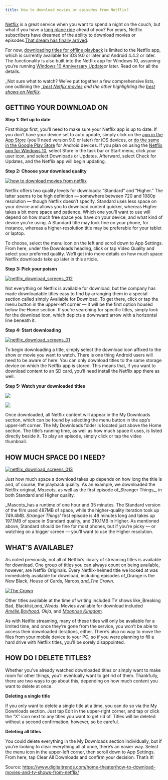 ```yaml
---
title: How to download movies or episodes from Netflix?
---
```


[Netflix](https://www.netflix.com/) is a great service when you want to spend a night on the couch, but what if you have a [long plane ride](https://www.digitaltrends.com/photography/worlds-longest-flights/) ahead of you? For years, Netflix subscribers have dreamed of the ability to download movies or episodes.[That dream has finally arrived](https://www.digitaltrends.com/home-theater/netflix-offline-viewing/).

For now, [downloading titles for offline playback](https://www.wired.com/2016/11/netflix-offline-viewing/) is limited to the Netflix app, which is currently available for iOS 9.0 or later and Android 4.4.2 or later. The functionality is also built into the Netflix app for Windows 10, assuming you’re running [Windows 10 Anniversary Update](https://www.digitaltrends.com/computing/windows-10-anniversary-update-hands-on/)or later. Read on for all the details.

_Not sure what to watch? We’ve put together a few comprehensive lists, one outlining the _[_best Netflix movies_](https://www.digitaltrends.com/movies/best-netflix-movies/) _and the other highlighting the _[_best shows on Netflix_](https://www.digitaltrends.com/movies/best-netflix-movies/)_._

## **GETTING YOUR DOWNLOAD ON**

**Step 1: Get up to date**

First things first, you’ll need to make sure your Netflix app is up to date. If you don’t have your device set to auto update, simply click on the [app in the App Store](https://itunes.apple.com/us/app/netflix/id363590051?mt=8) \(you’ll need version 9.0 or later\) for iOS devices, or [do the same in the Google Play Store](https://play.google.com/store/apps/details?id=com.netflix.mediaclient&hl=en) for Android devices. If you plan on using the [Netflix app for Windows 10](https://www.microsoft.com/en-us/store/p/netflix/9wzdncrfj3tj?ocid=9wzdncrfj3tj_), select Store in the task bar or Start menu, click your user icon, and select Downloads or Updates. Afterward, select Check for Updates, and the Netflix app will begin updating.

**Step 2: Choose your download quality**

[![](https://icdn2.digitaltrends.com/image/netflix_download_screens_011-720x720.jpg?ver=1.jpg "how to download movies from netflix")](http://s3.amazonaws.com/digitaltrends-uploads-prod/2016/12/Netflix_Download_Screens_011.jpg)

Netflix offers two quality levels for downloads: “Standard” and “Higher.” The latter seems to be high definition — somewhere between 720 and 1080p resolution — though Netflix doesn’t specify. Standard uses less space on your device and allows you to download content quicker, whereas Higher takes a bit more space and patience. Which one you’ll want to use will depend on how much free space you have on your device, and what kind of device you’re using. A Standard title may look fine on your phone, for instance, whereas a higher-resolution title may be preferable for your tablet or laptop.

To choose, select the menu icon on the left and scroll down to App Settings. From here, under the Downloads heading, click or tap Video Quality and select your preferred quality. We’ll get into more details on how much space Netflix downloads take up later in this article.

**Step 3: Pick your poison**

[![](https://icdn3.digitaltrends.com/image/netflix_download_screens_012-720x720.jpg "netflix\_download\_screens\_012")](http://s3.amazonaws.com/digitaltrends-uploads-prod/2016/12/Netflix_Download_Screens_012.jpg)

Not everything on Netflix is available for download, but the company has made downloadable titles easy to find by arranging them in a special section called simply Available for Download. To get there, click or tap the menu button in the upper-left corner — it will be the first option housed below the Home section. If you’re searching for specific titles, simply look for the download icon, which depicts a downward arrow with a horizontal line beneath it.

**Step 4: Start downloading**

[![](https://icdn4.digitaltrends.com/image/netflix_download_screens_01-720x720.jpg "netflix\_download\_screens\_01")](http://s3.amazonaws.com/digitaltrends-uploads-prod/2016/12/Netflix_Download_Screens_01.jpg)

To begin downloading a title, simply select the download icon affixed to the show or movie you want to watch. There is one thing Android users will need to be aware of here: You can only download titles to the same storage device on which the Netflix app is stored. This means that, if you want to download content to an SD card, you’ll need install the Netflix app there as well.

**Step 5: Watch your downloaded titles**

[![](https://icdn2.digitaltrends.com/image/netflix_download_screens_08-720x720.jpg?ver=1.jpg)](https://icdn3.digitaltrends.com/image/netflix_download_screens_08-1500x1000.jpg?ver=1)

[![](https://icdn2.digitaltrends.com/image/netflix_download_screens_015-720x720.jpg?ver=1.jpg)](https://icdn3.digitaltrends.com/image/netflix_download_screens_015-1500x1000.jpg?ver=1)

Once downloaded, all Netflix content will appear in the My Downloads section, which can be found by selecting the menu button in the app’s upper-left corner. The My Downloads folder is located just above the Home section. The title’s running time, as well as how much space it uses, is listed directly beside it. To play an episode, simply click or tap the video thumbnail.

## **HOW MUCH SPACE DO I NEED?**

[![](https://icdn5.digitaltrends.com/image/netflix_download_screens_013-720x720.jpg "netflix\_download\_screens\_013")](http://s3.amazonaws.com/digitaltrends-uploads-prod/2016/12/Netflix_Download_Screens_013.jpg)

Just how much space a download takes up depends on how long the title is and, of course, the playback quality. As an example, we downloaded the Netflix original, _Mascots_, as well as the first episode of_Stranger Things_, in both Standard and Higher quality.

_Mascots_has a runtime of one hour and 35 minutes. The Standard version of the film used 487MB of space, while the higher-quality iteration took up 749.4MB. _Stranger Things_‘ first episode is 48 minutes long and takes up 197.1MB of space in Standard quality, and 310.1MB in Higher. As mentioned above, Standard should be fine for most phones, but if you’re picky — or watching on a bigger screen — you’ll want to use the Higher resolution.

## **WHAT’S AVAILABLE?**

As noted previously, not all of Netflix’s library of streaming titles is available for download. One group of titles you can always count on being available, however, are Netflix Originals. Every Netflix-helmed title we looked at was immediately available for download, including episodes of_Orange is the New Black, House of Cards, Narcos,_and_The Crown._

[![](https://icdn6.digitaltrends.com/image/the-crown-netflix-image-2-720x720.png "The Crown")](http://s3.amazonaws.com/digitaltrends-uploads-prod/2016/10/the-crown-netflix-image-2.png)

Other titles available at the time of writing included TV shows like_Breaking Bad, Blacklist,_and_Weeds_. Movies available for download included [_Amélie_](http://www.imdb.com/title/tt0211915/)_,_[_Boyhood_](http://www.imdb.com/title/tt1065073/?ref_=nv_sr_1)_, Okja_, and [_Moonrise Kingdom_](http://www.imdb.com/title/tt1748122/?ref_=fn_al_tt_1)_._

As with Netflix streaming, many of these titles will only be available for a limited time, and once they’re gone from the service, you won’t be able to access their downloaded iterations, either. There’s also no way to move the files from your mobile device to your PC, so if you were planning to fill a hard drive with Netflix titles, you’ll be sorely disappointed.

## **HOW DO I DELETE TITLES?**

Whether you’ve already watched downloaded titles or simply want to make room for other things, you’ll eventually want to get rid of them. Thankfully, there are two ways to go about this, depending on how much content you want to delete at once.

**Deleting a single title**

If you only want to delete a single title at a time, you can do so via the My Downloads section. Just tap Edit in the upper-right corner, and tap or click the “X” icon next to any titles you want to get rid of. Titles will be deleted without a second confirmation, however, so be careful.

**Deleting all titles**

You could delete everything in the My Downloads section individually, but if you’re looking to clear everything all at once, there’s an easier way. Select the menu icon in the upper-left corner, then scroll down to App Settings. From here, tap Clear All Downloads and confirm your decision. That’s it!

Source: https://www.digitaltrends.com/home-theater/how-to-download-movies-and-tv-shows-from-netflix/

